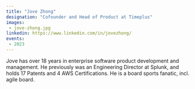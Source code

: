 ```yaml
---
title: "Jove Zhong"
designation: "Cofounder and Head of Product at Timeplus"
images:
 - jove-zhong.jpg
linkedin: https://www.linkedin.com/in/jovezhong/
events:
 - 2023
---
```


Jove has over 18 years in enterprise software product development and management. He previously was an Engineering Director at Splunk, and holds 17 Patents and 4 AWS Certifications. He is a board sports fanatic, incl. agile board.